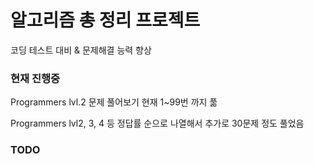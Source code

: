# 알고리즘 총 정리 프로젝트

코딩 테스트 대비 & 문제해결 능력 향상

### 현재 진행중

Programmers lvl.2 문제 풀어보기
현재 1~99번 까지 풂

Programmers lvl2, 3, 4 등 정답률 순으로 나열해서 추가로 30문제 정도 풀었음

### TODO
